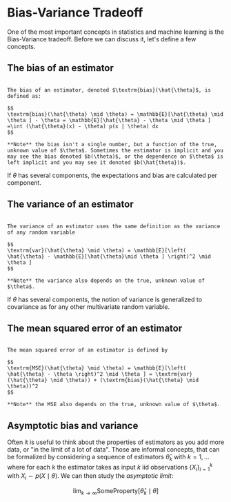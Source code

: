 # Bias-Variance Tradeoff

One of the most important concepts in statistics and machine learning is the Bias-Variance tradeoff. 
Before we can discuss it, let's define a few concepts.

## The bias of an estimator

```{admonition} Bias of an estimator

The bias of an estimator, denoted $\textrm{bias}(\hat{\theta}$, is defined as:

$$
\textrm{bias}(\hat{\theta} \mid \theta) = \mathbb{E}[\hat{\theta} \mid \theta ] - \theta = \mathbb{E}[\hat{\theta} - \theta \mid \theta ]  =\int (\hat{\theta}(x) - \theta) p(x | \theta) dx
$$

**Note** the bias isn't a single number, but a function of the true, unknown value of $\theta$. Sometimes the estimator is implicit and you may see the bias denoted $b(\theta)$, or the dependence on $\theta$ is left implicit and you may see it denoted $b(\hat{theta})$.
```

If $\theta$ has several components, the expectations and bias are calculated per component.

## The variance of an estimator

```{admonition} Variance of an estimator

The variance of an estimator uses the same definition as the variance of any random variable

$$
\textrm{var}(\hat{\theta} \mid \theta) = \mathbb{E}[\left( \hat{\theta} - \mathbb{E}[\hat{\theta}\mid \theta ] \right)^2 \mid \theta ] 
$$

**Note** the variance also depends on the true, unknown value of $\theta$.
```

If $\theta$ has several components, the notion of variance is generalized to covariance as for any other multivariate random variable. 

## The mean squared error of an estimator

```{admonition} Mean squared error

The mean squared error of an estimator is defined by

$$
\textrm{MSE}(\hat{\theta} \mid \theta) = \mathbb{E}[\left( \hat{\theta} - \theta \right)^2 \mid \theta ] = \textrm{var}(\hat{\theta} \mid \theta)) + (\textrm{bias}(\hat{\theta} \mid \theta))^2
$$

**Note** the MSE also depends on the true, unknown value of $\theta$.
```

## Asymptotic bias and variance

Often it is useful to think about the properties of estimators as you add more data, or "in the limit of a lot of data". Those are informal concepts, that can be formalized by 
considering a sequence of estimators $\hat{\theta}_k$ with $k=1, \dots$ where for each $k$ the estimator takes as input $k$ iid observations $\{X_i\}_{i=1}^k$ with $X_i \sim p(X \mid \theta)$.
We can then study the *asymptotic limit*: 

$$
\lim_{k\to \infty} \textrm{SomeProperty}[\hat{\theta}_k \mid \theta ]
$$

